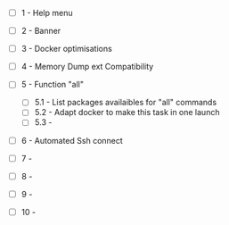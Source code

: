 
- [ ] 1 -  Help menu

- [ ] 2 - Banner

- [ ] 3 - Docker optimisations

- [ ] 4 - Memory Dump ext Compatibility

- [ ] 5 -  Function "all" 
	- [ ] 5.1 - List packages availaibles for "all" commands
	- [ ] 5.2 - Adapt docker to make this task in one launch
	- [ ] 5.3 - 

- [ ] 6 - Automated Ssh connect 

- [ ] 7 - 

- [ ] 8 - 

- [ ] 9 - 

- [ ] 10 - 
